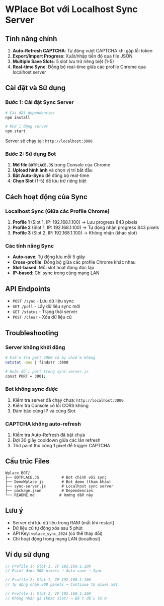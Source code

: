 # WPlace Bot với Localhost Sync Server

## Tính năng chính

1. **Auto-Refresh CAPTCHA**: Tự động vượt CAPTCHA khi gặp lỗi token
2. **Export/Import Progress**: Xuất/nhập tiến độ qua file JSON
3. **Multiple Save Slots**: 5 slot lưu trữ riêng biệt (1-5)
4. **Real-time Sync**: Đồng bộ real-time giữa các profile Chrome qua localhost server

## Cài đặt và Sử dụng

### Bước 1: Cài đặt Sync Server

```bash
# Cài đặt dependencies
npm install

# Khởi động server
npm start
```

Server sẽ chạy tại: `http://localhost:3000`

### Bước 2: Sử dụng Bot

1. **Mở file `BOTPLACE.JS`** trong Console của Chrome
2. **Upload hình ảnh** và chọn vị trí bắt đầu
3. **Bật Auto-Sync** để đồng bộ real-time
4. **Chọn Slot** (1-5) để lưu trữ riêng biệt

## Cách hoạt động của Sync

### Localhost Sync (Giữa các Profile Chrome)

1. **Profile 1** (Slot 1, IP: 192.168.1.100) → Lưu progress 843 pixels
2. **Profile 2** (Slot 1, IP: 192.168.1.100) → Tự động nhận progress 843 pixels
3. **Profile 3** (Slot 2, IP: 192.168.1.100) → Không nhận (khác slot)

### Các tính năng Sync

- **Auto-save**: Tự động lưu mỗi 5 giây
- **Cross-profile**: Đồng bộ giữa các profile Chrome khác nhau
- **Slot-based**: Mỗi slot hoạt động độc lập
- **IP-based**: Chỉ sync trong cùng mạng LAN

## API Endpoints

- `POST /sync` - Lưu dữ liệu sync
- `GET /poll` - Lấy dữ liệu sync mới
- `GET /status` - Trạng thái server
- `POST /clear` - Xóa dữ liệu cũ

## Troubleshooting

### Server không khởi động
```bash
# Kiểm tra port 3000 có bị chiếm không
netstat -ano | findstr :3000

# Hoặc đổi port trong sync-server.js
const PORT = 3001;
```

### Bot không sync được
1. Kiểm tra server đã chạy chưa: `http://localhost:3000`
2. Kiểm tra Console có lỗi CORS không
3. Đảm bảo cùng IP và cùng Slot

### CAPTCHA không auto-refresh
1. Kiểm tra Auto-Refresh đã bật chưa
2. Đợi 30 giây cooldown giữa các lần refresh
3. Thử paint thủ công 1 pixel để trigger CAPTCHA

## Cấu trúc Files

```
Wplace BOT/
├── BOTPLACE.JS          # Bot chính với sync
├── DemoWplace.js        # Bot demo (tham khảo)
├── sync-server.js       # Localhost sync server
├── package.json         # Dependencies
└── README.md           # Hướng dẫn này
```

## Lưu ý

- Server chỉ lưu dữ liệu trong RAM (mất khi restart)
- Dữ liệu cũ tự động xóa sau 5 phút
- API Key: `wplace_sync_2024` (có thể thay đổi)
- Chỉ hoạt động trong mạng LAN (localhost)

## Ví dụ sử dụng

```javascript
// Profile 1: Slot 1, IP 192.168.1.100
// Paint được 500 pixels → Auto-save → Sync

// Profile 2: Slot 1, IP 192.168.1.100  
// Tự động nhận 500 pixels → Continue từ pixel 501

// Profile 3: Slot 2, IP 192.168.1.100
// Không nhận gì (khác slot) → Bắt đầu từ 0
```
